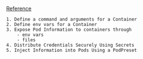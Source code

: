 
[Reference](https://kubernetes.io/docs/tasks/inject-data-application/define-command-argument-container/)

```
1. Define a command and arguments for a Container
2. Define env vars for a Container
3. Expose Pod Information to containers through 
    - env vars
    - files
4. Distribute Credentials Securely Using Secrets
5. Inject Information into Pods Using a PodPreset
```
